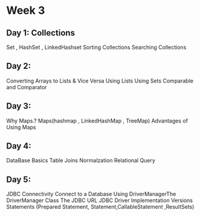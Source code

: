 # Week 3

## Day 1: Collections

Set , HashSet , LinkedHashset
Sorting Collections
Searching Collections

## Day 2:

Converting Arrays to Lists & Vice Versa
Using Lists
Using Sets
Comparable and Comparator

## Day 3:

Why Maps.?
Maps(hashmap , LinkedHashMap , TreeMap) 
Advantages of Using Maps

## Day 4:

DataBase Basics
Table
Joins
Normalzation
Relational Query

## Day 5:

JDBC Connectivity
Connect to a Database Using DriverManagerThe DriverManager Class
The JDBC URL
JDBC Driver Implementation Versions
Statements (Prepared Statement, Statement,CallableStatement ,ResultSets)